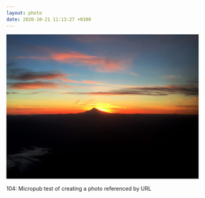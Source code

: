 ```yaml
---
layout: photo
date: 2020-10-21 11:13:27 +0100
---
```

![](/images/sunset.jpg)
  
104: Micropub test of creating a photo referenced by URL
